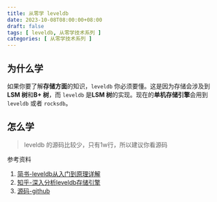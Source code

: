 ```yaml
---
title: 从零学 leveldb
date: 2023-10-08T08:00:00+08:00
draft: false
tags: [ leveldb, 从零学技术系列 ]
categories: [ 从零学技术系列 ]
---
```


## 为什么学

如果你要了解**存储方面**的知识，`leveldb` 你必须要懂。这是因为存储会涉及到**LSM 树**和**B+ 树**，而 `leveldb` 是**LSM 树**的实现。现在的**单机存储引擎**会用到 `leveldb` 或者 `rocksdb`。

## 怎么学

> leveldb 的源码比较少，只有1w行，所以建议你看源码

参考资料

1. [简书-leveldb从入门到原理详解](https://www.jianshu.com/p/137eda069f36)
2. [知乎-深入分析leveldb存储引擎](https://zhuanlan.zhihu.com/p/436037845?utm_id=0)
3. [源码-github](https://github.com/google/leveldb)

